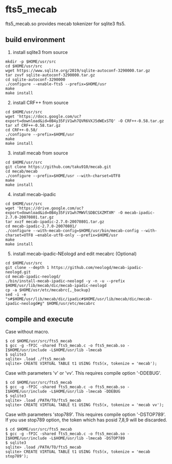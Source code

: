 # fts5_mecab
fts5_mecab.so provides mecab tokenizer for sqlite3 fts5.

## build environment
1. install sqlite3 from source
```
mkdir -p $HOME/usr/src
cd $HOME/usr/src
wget https://www.sqlite.org/2019/sqlite-autoconf-3290000.tar.gz
tar zxvf sqlite-autoconf-3290000.tar.gz
cd sqlite-autoconf-3290000
./configure --enable-fts5 --prefix=$HOME/usr
make
make install
```

2. install CRF++ from source
```
cd $HOME/usr/src
wget 'https://docs.google.com/uc?export=download&id=0B4y35FiV1wh7QVR6VXJ5dWExSTQ' -O CRF++-0.58.tar.gz
tar xf CRF++-0.58.tar.gz
cd CRF++-0.58/
./configure --prefix=$HOME/usr
make
make install
```

3. install mecab from source
```
cd $HOME/usr/src
git clone https://github.com/taku910/mecab.git
cd mecab/mecab
./configure --prefix=$HOME/usr --with-charset=UTF8
make
make install
```

4. install mecab-ipadic
```
cd $HOME/usr/src
wget 'https://drive.google.com/uc?export=download&id=0B4y35FiV1wh7MWVlSDBCSXZMTXM' -O mecab-ipadic-2.7.0-20070801.tar.gz
tar xvzf mecab-ipadic-2.7.0-20070801.tar.gz
cd mecab-ipadic-2.7.0-20070801/
./configure --with-mecab-config=$HOME/usr/bin/mecab-config --with-charset=UTF8 –enable-utf8-only --prefix=$HOME/usr
make
make install
```

5. install mecab-ipadic-NEologd and edit mecabrc (Optional)
```
cd $HOME/usr/src
git clone --depth 1 https://github.com/neologd/mecab-ipadic-neologd.git
cd mecab-ipadic-neologd/
./bin/install-mecab-ipadic-neologd -y -n -u --prefix $HOME/usr/lib/mecab/dic/mecab-ipadic-neologd
cp -a $HOME/usr/etc/mecabrc{,_backup}
sed -i -e "s#$HOME/usr/lib/mecab/dic/ipadic#$HOME/usr/lib/mecab/dic/mecab-ipadic-neologd#g" $HOME/usr/etc/mecabrc
```

## compile and execute

Case without macro.

```
$ cd $HOME/usr/src/fts5_mecab
$ gcc -g -fPIC -shared fts5_mecab.c -o fts5_mecab.so -I$HOME/usr/include -L$HOME/usr/lib -lmecab
$ sqlite3
sqlite> .load ./fts5_mecab
sqlite> CREATE VIRTUAL TABLE t1 USING fts5(x, tokenize = 'mecab');
```

Case with parameters 'v' or 'vv'.
This requires compile option '-DDEBUG'.

```
$ cd $HOME/usr/src/fts5_mecab
$ gcc -g -fPIC -shared fts5_mecab.c -o fts5_mecab.so -I$HOME/usr/include -L$HOME/usr/lib -lmecab -DDEBUG
$ sqlite3
sqlite> .load /PATH/TO/fts5_mecab
sqlite> CREATE VIRTUAL TABLE t1 USING fts5(x, tokenize = 'mecab vv');
```

Case with parameters 'stop789'.
This requires compile option '-DSTOP789'.
If you use stop789 option, the token which has posid 7,8,9 will be discarded.

```
$ cd $HOME/usr/src/fts5_mecab
$ gcc -g -fPIC -shared fts5_mecab.c -o fts5_mecab.so -I$HOME/usr/include -L$HOME/usr/lib -lmecab -DSTOP789
$ sqlite3
sqlite> .load /PATH/TO/fts5_mecab
sqlite> CREATE VIRTUAL TABLE t1 USING fts5(x, tokenize = 'mecab stop789');
```
